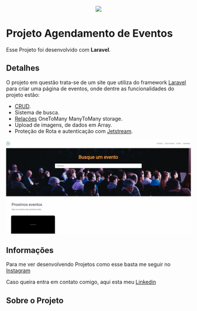 <p align="center"><a href="https://laravel.com" target="_blank"><img src="https://raw.githubusercontent.com/laravel/art/master/logo-lockup/5%20SVG/2%20CMYK/1%20Full%20Color/laravel-logolockup-cmyk-red.svg" width="400"></a></p>

# Projeto Agendamento de Eventos

Esse Projeto foi desenvolvido com **Laravel**.

## Detalhes

O projeto em questão trata-se de um site que utiliza do framework [Laravel](https://laravel.com/docs/8.x/) para criar uma página de eventos, onde dentre as funcionalidades do projeto estão:

-   [CRUD](https://developer.mozilla.org/pt-BR/docs/Glossary/CRUD).
-   Sistema de busca.
-   [Relações](https://laravel.com/docs/8.x/eloquent-relationships) OneToMany ManyToMany storage.
-   Upload de imagens, de dados em Array.
-   Proteção de Rota e autenticação com [Jetstream](https://laravel.com/docs/8.x/starter-kits#laravel-jetstream).

![Animação HDCEvents](public/img/HDCEvents.gif)

## Informações

Para me ver desenvolvendo Projetos como esse basta me seguir no [Instagram](https://instagram.com/kaio_dev)

Caso queira entra em contato comigo, aqui esta meu [Linkedin](https://www.linkedin.com/in/kaio-rodrigo-8392a421a/)

## Sobre o Projeto
